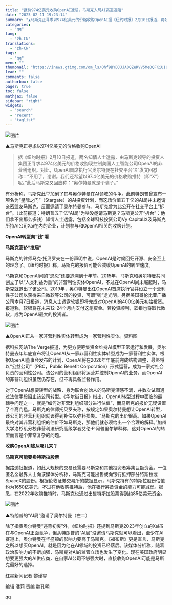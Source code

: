 ```yaml
---
title: "报价974亿美元收购OpenAI遭怼，马斯克入局AI赛道遇阻"
date: "2025-02-11 19:23:14"
summary: "▲马斯克正寻求以974亿美元的价格收购OpenAI据《纽约时报》2月10日报道，两名知情人士透露，..."
categories:
  - "qq"
lang:
  - "zh-CN"
translations:
  - "zh-CN"
tags:
  - "qq"
menu: ""
thumbnail: "https://inews.gtimg.com/om_ls/Ohf9BYDJJJA0QZeRVV5MeDQFKiUIU7RJNeFOUtg1mKC30AA_640360/0"
lead: ""
comments: false
authorbox: false
pager: true
toc: false
mathjax: false
sidebar: "right"
widgets:
  - "search"
  - "recent"
  - "taglist"
---
```


![图片](https://inews.gtimg.com/om_bt/OpqDZVC9PP8jOUcuD10Ep9FRmvKs5btF5x9lxzk5mbAX4AA/641)

▲马斯克正寻求以974亿美元的价格收购OpenAI

> 据《纽约时报》2月10日报道，两名知情人士透露，由马斯克领导的投资人集团正寻求以974亿美元的价格收购现控制美国人工智能公司OpenAI的非营利组织。对此，OpenAI首席执行官奥尔特曼在社交平台“X”发文回怼称：“不用了，谢谢。我们还希望以97.4亿美元的价格收购推特（即“X”）呢。”此后马斯克又回应称：“奥尔特曼就是个骗子。”

有分析称，马斯克此举加剧了其与奥尔特曼在AI领域的斗争。此前特朗普曾宣布一项名为“星际之门”（Stargate）的AI投资计划，而这场价值五千亿的AI局并未邀请亲密盟友马斯克，反而邀请了奥尔特曼参与。马斯克曾为此公开在社交平台上“拆台”。（此前报道：特朗普五千亿“AI局”为啥没邀请马斯克？马斯克公开“拆台”：他们拿不出那么多钱）知情人士透露，包括全球科技投资公司Vy Capital以及马斯克所持AI公司Xai在内的企业，计划参与和OpenAI相关的收购计划。

**OpenAI转型向“钱”看**

**马斯克高价“搅局”**

马斯克的律师马克·托贝罗夫在一份声明中说，OpenAI是时候回归开源、安全至上的理念了。《纽约时报》称，马斯克的报价可能会减缓OpenAI的转型速度。

马斯克和OpenAI间的“恩怨”还要追溯到十年前。2015年，马斯克和奥尔特曼共同创立了以“人类利益为重”的非营利性实体OpenAI，不过在OpenAI尚未崛起时，马斯克就退出了该公司。2019年，奥尔特曼出任OpenAI首席执行官并设立一个营利性子公司以获得来自微软等公司的投资，可谓“钱”途光明。另据美国哥伦比亚广播公司本月7日报道，消息人士透露软银即将完成对OpenAI的400亿美元初始投资。报道称，软银将在未来12-24个月内支付这笔资金。若投资顺利，软银也将取代微软，成为OpenAI最大的投资者。

![图片](https://inews.gtimg.com/om_bt/OwY4V-4uIgHBFa9Kb2GQ9o9gVEikYg47tcFF0ewj0fnMoAA/641)

▲OpenAI正从一家非营利性实体转型成为一家营利性实体。资料图

据科技网站The Verge报道，为更方便筹集资金维持AI模型正常运行和发展，奥尔特曼去年年底宣布将让OpenAI从一家非营利性实体转型成为一家营利性实体。根据OpenAI董事会发布的计划，OpenAI将在2026年年底前完成结构调整，最终将以“公益公司”（PBC，Public Benefit Corporation⁠）形式运营，成为一家对社会负责的营利性公司。该公司的营利组织将运营并控制OpenAI的业务，而OpenAI的非营利组织虽然仍存在，但不再具备监督作用。

对于OpenAI想要转型的战略，身为联合创始人的马斯克深感不满，并数次试图通过法律手段阻止该公司转型。《华尔街日报》指出，OpenAI转型过程中面临的最棘手问题之一，就是“如何对非营利组织部分进行估值”，而马斯克的报价无疑设置了个高门槛。马斯克的律师托贝罗夫称，按规定如果奥尔特曼想让OpenAI转型，该公司的非营利组织就该得到补偿以弥补损失。“马斯克的出价很高。如果OpenAI最终对其非营利组织的估价不如马斯克，那他们就必须给出一个合理的解释。”加州大学洛杉矶分校非营利法研究高级学者艾伦·P·阿普里尔解释称，这对OpenAI的转型而言是个非常复杂的问题。

**收购OpenAI钱从哪儿来？**

**马斯克可能要卖特斯拉股票**

据路透社报道，如此大规模的交易还需要马斯克和其他投资者筹集巨额资金。一位匿名金融界人士向该媒体分析称，马斯克可能出售或向银行抵押部分特斯拉或SpaceX的股份。根据伦敦证券交易所的数据显示，马斯克持有的特斯拉股份估值约为1650亿美元，不过在他收购推特后，他在银行筹备资金的能力可能减弱。据悉，在2022年收购推特时，马斯克也通过出售特斯拉股票得到约85亿美元资金。

![图片](https://inews.gtimg.com/om_bt/OQ1Oqr5MvM4vd07tOkXJaS-raENeeuY8gtT1c_ucgWWrcAA/1000)

▲特朗普的“AI局”邀请了奥尔特曼（左二）

除了指责奥尔特曼“违背初衷”外，《纽约时报》还提到马斯克2023年创立的Xai虽在与OpenAI正面竞争，但从特朗普的“AI局”没邀请马斯克就可以看出，至少在AI赛道上，奥尔特曼在华盛顿的影响力要高于马斯克。《福布斯》更是直言，马斯克之所以想买OpenAI，就是因为他在AI领域的投资已经落后。该媒体分析称，随着政治影响力的不断加强，马斯克对AI的监管立场也发生了变化。现在美国政府明显想要更强大的AI供应商，在自家AI公司不够强大时，直接收购OpenAI可能是马斯克最好的选择。

红星新闻记者 黎谨睿

编辑 潘莉 责编 魏孔明

[qq](https://new.qq.com/rain/a/20250211A07R1G00)
